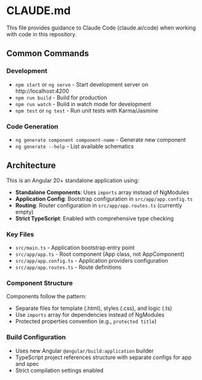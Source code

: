 # CLAUDE.md

This file provides guidance to Claude Code (claude.ai/code) when working with code in this repository.

## Common Commands

### Development
- `npm start` or `ng serve` - Start development server on http://localhost:4200
- `npm run build` - Build for production
- `npm run watch` - Build in watch mode for development
- `npm test` or `ng test` - Run unit tests with Karma/Jasmine

### Code Generation
- `ng generate component component-name` - Generate new component
- `ng generate --help` - List available schematics

## Architecture

This is an Angular 20+ standalone application using:
- **Standalone Components**: Uses `imports` array instead of NgModules
- **Application Config**: Bootstrap configuration in `src/app/app.config.ts`
- **Routing**: Router configuration in `src/app/app.routes.ts` (currently empty)
- **Strict TypeScript**: Enabled with comprehensive type checking

### Key Files
- `src/main.ts` - Application bootstrap entry point
- `src/app/app.ts` - Root component (App class, not AppComponent)
- `src/app/app.config.ts` - Application providers configuration
- `src/app/app.routes.ts` - Route definitions

### Component Structure
Components follow the pattern:
- Separate files for template (.html), styles (.css), and logic (.ts)
- Use `imports` array for dependencies instead of NgModules
- Protected properties convention (e.g., `protected title`)

### Build Configuration
- Uses new Angular `@angular/build:application` builder
- TypeScript project references structure with separate configs for app and spec
- Strict compilation settings enabled